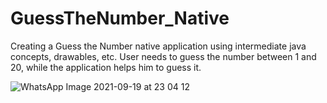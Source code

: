 # GuessTheNumber_Native
Creating a Guess the Number native application using intermediate java concepts, drawables, etc. User needs to guess the number between 1 and 20, while the application helps him to guess it.

![WhatsApp Image 2021-09-19 at 23 04 12](https://user-images.githubusercontent.com/76823502/133939733-1d2bd28a-d6d7-4e07-a5ee-fbf678c92580.jpeg)


